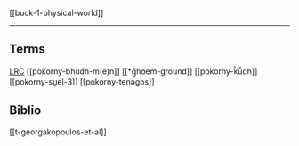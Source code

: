 [[buck-1-physical-world]]

---

## Terms
[LRC](https://lrc.la.utexas.edu/lex/semantic/field/PW_GS)
[[pokorny-bhudh-m(e)n]]
[[*g̑hðem-ground]]
[[pokorny-k̑ū̆dh]]
[[pokorny-su̯el-3]]
[[pokorny-tenəgos]]



## Biblio
[[t-georgakopoulos-et-al]]